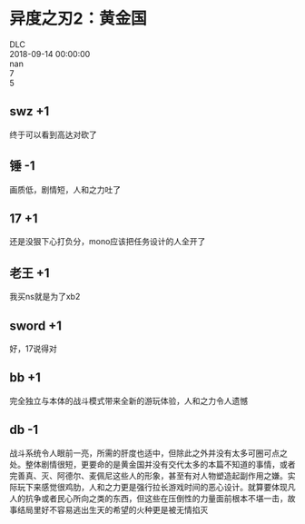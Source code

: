



# 异度之刃2：黄金国
  
DLC  
2018-09-14 00:00:00  
nan  
7  
5
## swz +1


终于可以看到高达对砍了
## 锤 -1


画质低，剧情短，人和之力吐了
## 17 +1


还是没狠下心打负分，mono应该把任务设计的人全开了
## 老王 +1


我买ns就是为了xb2
## sword +1


好，17说得对
## bb +1


完全独立与本体的战斗模式带来全新的游玩体验，人和之力令人遗憾
## db -1


战斗系统令人眼前一亮，所需的肝度也适中，但除此之外并没有太多可圈可点之处。整体剧情很短，更要命的是黄金国并没有交代太多的本篇不知道的事情，或者完善真、灭、阿德尔、麦佩尼这些人的形象，甚至有对人物塑造起副作用之嫌。实际玩下来感觉很鸡肋，人和之力更是强行拉长游戏时间的恶心设计。就算要体现凡人的抗争或者民心所向之类的东西，但这些在压倒性的力量面前根本不堪一击，故事结局里好不容易逃出生天的希望的火种更是被无情掐灭